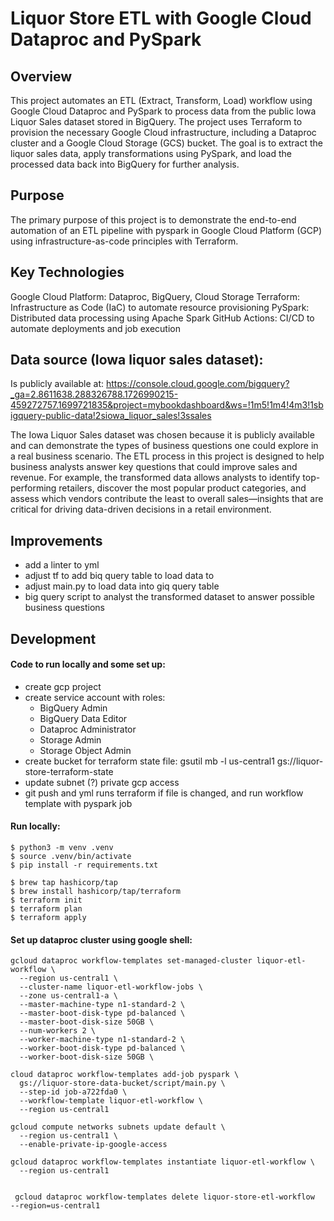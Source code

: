 # Liquor Store ETL with Google Cloud Dataproc and PySpark

## Overview
This project automates an ETL (Extract, Transform, Load) workflow using Google Cloud Dataproc and PySpark to process data from the public Iowa Liquor Sales dataset stored in BigQuery. The project uses Terraform to provision the necessary Google Cloud infrastructure, including a Dataproc cluster and a Google Cloud Storage (GCS) bucket. The goal is to extract the liquor sales data, apply transformations using PySpark, and load the processed data back into BigQuery for further analysis.

## Purpose
The primary purpose of this project is to demonstrate the end-to-end automation of an ETL pipeline with pyspark in Google Cloud Platform (GCP) using infrastructure-as-code principles with Terraform. 

## Key Technologies
Google Cloud Platform: Dataproc, BigQuery, Cloud Storage
Terraform: Infrastructure as Code (IaC) to automate resource provisioning
PySpark: Distributed data processing using Apache Spark
GitHub Actions: CI/CD to automate deployments and job execution

## Data source (Iowa liquor sales dataset):
Is publicly available at: 
https://console.cloud.google.com/bigquery?_ga=2.8611638.288326788.1726990215-459272757.1699721835&project=mybookdashboard&ws=!1m5!1m4!4m3!1sbigquery-public-data!2siowa_liquor_sales!3ssales

The Iowa Liquor Sales dataset was chosen because it is publicly available and can demonstrate the types of business questions one could explore in a real business scenario. The ETL process in this project is designed to help business analysts answer key questions that could improve sales and revenue. For example, the transformed data allows analysts to identify top-performing retailers, discover the most popular product categories, and assess which vendors contribute the least to overall sales—insights that are critical for driving data-driven decisions in a retail environment.

## Improvements
- add a linter to yml
- adjust tf to add biq query table to load data to
- adjust main.py to load data into giq query table
- big query script to analyst the transformed dataset to answer possible business questions 

## Development
#### Code to run locally and some set up: 
- create gcp project
- create service account with roles:
    - BigQuery Admin
    - BigQuery Data Editor
    - Dataproc Administrator
    - Storage Admin
    - Storage Object Admin
- create bucket for terraform state file: 
gsutil mb -l us-central1 gs://liquor-store-terraform-state
- update subnet (?) private gcp access 
- git push and yml runs terraform if file is changed, and run workflow template with pyspark job

#### Run locally:
```
$ python3 -m venv .venv
$ source .venv/bin/activate
$ pip install -r requirements.txt
```
```
$ brew tap hashicorp/tap
$ brew install hashicorp/tap/terraform
$ terraform init
$ terraform plan
$ terraform apply
```

#### Set up dataproc cluster using google shell: 
```
gcloud dataproc workflow-templates set-managed-cluster liquor-etl-workflow \
  --region us-central1 \
  --cluster-name liquor-etl-workflow-jobs \
  --zone us-central1-a \
  --master-machine-type n1-standard-2 \
  --master-boot-disk-type pd-balanced \
  --master-boot-disk-size 50GB \
  --num-workers 2 \
  --worker-machine-type n1-standard-2 \
  --worker-boot-disk-type pd-balanced \
  --worker-boot-disk-size 50GB \
```

```
cloud dataproc workflow-templates add-job pyspark \
  gs://liquor-store-data-bucket/script/main.py \
  --step-id job-a722fda0 \
  --workflow-template liquor-etl-workflow \
  --region us-central1
```

```
gcloud compute networks subnets update default \
  --region us-central1 \
  --enable-private-ip-google-access
```

```
gcloud dataproc workflow-templates instantiate liquor-etl-workflow \
  --region us-central1
```

```

 gcloud dataproc workflow-templates delete liquor-store-etl-workflow   --region=us-central1
```
